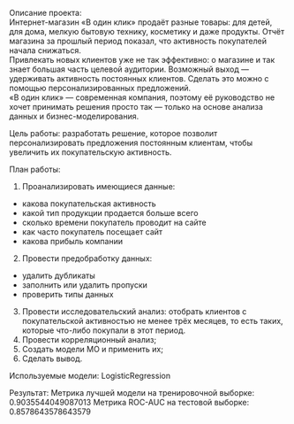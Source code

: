 Описание проекта:  
Интернет-магазин «В один клик» продаёт разные товары: для детей, для дома, мелкую бытовую технику, косметику и даже продукты. Отчёт магазина за прошлый период показал, что активность покупателей начала снижаться.     
Привлекать новых клиентов уже не так эффективно: о магазине и так знает большая часть целевой аудитории. Возможный выход — удерживать активность постоянных клиентов. Сделать это можно с помощью персонализированных предложений.   
«В один клик» — современная компания, поэтому её руководство не хочет принимать решения просто так — только на основе анализа данных и бизнес-моделирования.

Цель работы: разработать решение, которое позволит персонализировать предложения постоянным клиентам, чтобы увеличить их покупательскую активность.

План работы:    
1) Проанализировать имеющиеся данные:  
* какова покупательская активность    
* какой тип продукции продается больше всего    
* сколько времени покупатель проводит на сайте    
* как часто покупатель посещает сайт    
* какова прибыль компании 

2) Провести предобработку данных:
* удалить дубликаты  
* заполнить или удалить пропуски  
* проверить типы данных  

3) Провести исследовательский анализ: отобрать клиентов с покупательской активностью не менее трёх месяцев, то есть таких, которые что-либо покупали в этот период.   
4) Провести корреляционный анализ;  
5) Создать модели МО и применить их;  
6) Сделать вывод.  

Используемые модели:
LogisticRegression

Результат:
Метрика лучшей модели на тренировочной выборке: 0.9035544049087013
Метрика ROC-AUC на тестовой выборке: 0.8578643578643579